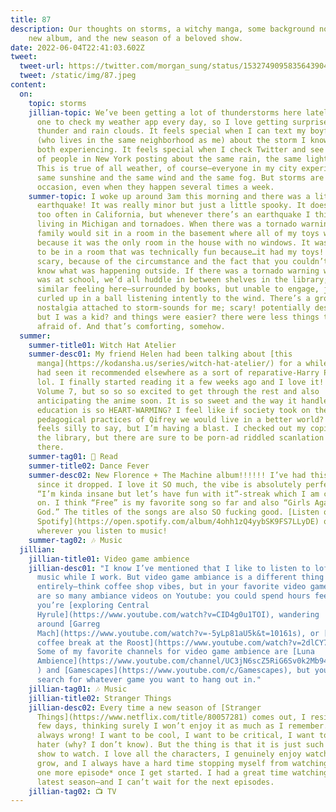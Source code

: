 ```yaml
---
title: 87
description: Our thoughts on storms, a witchy manga, some background noise, a
    new album, and the new season of a beloved show.
date: 2022-06-04T22:41:03.602Z
tweet:
  tweet-url: https://twitter.com/morgan_sung/status/1532749095835643904
  tweet: /static/img/87.jpeg
content:
  on:
    topic: storms
    jillian-topic: We’ve been getting a lot of thunderstorms here lately. I’m not
      one to check my weather app every day, so I love getting surprised by
      thunder and rain clouds. It feels special when I can text my boyfriend
      (who lives in the same neighborhood as me) about the storm I know we’re
      both experiencing. It feels special when I check Twitter and see a bunch
      of people in New York posting about the same rain, the same lightning.
      This is true of all weather, of course—everyone in my city experiences the
      same sunshine and the same wind and the same fog. But storms are a special
      occasion, even when they happen several times a week.
    summer-topic: I woke up around 3am this morning and there was a little
      earthquake! It was really minor but just a little spooky. It doesn’t storm
      too often in California, but whenever there’s an earthquake I think about
      living in Michigan and tornadoes. When there was a tornado warning, my
      family would sit in a room in the basement where all of my toys were
      because it was the only room in the house with no windows. It was eerie,
      to be in a room that was technically fun because…it had my toys! but also
      scary, because of the circumstance and the fact that you couldn’t really
      know what was happening outside. If there was a tornado warning while I
      was at school, we’d all huddle in between shelves in the library; a
      similar feeling here—surrounded by books, but unable to engage, just
      curled up in a ball listening intently to the wind. There’s a grotesque
      nostalgia attached to storm-sounds for me; scary! potentially destructive!
      but I was a kid? and things were easier? there were less things to be
      afraid of. And that’s comforting, somehow.
  summer:
    summer-title01: Witch Hat Atelier
    summer-desc01: My friend Helen had been talking about [this
      manga](https://kodansha.us/series/witch-hat-atelier/) for a while and I
      had seen it recommended elsewhere as a sort of reparative-Harry Potter,
      lol. I finally started reading it a few weeks ago and I love it!!!! I’m on
      Volume 7, but so so so excited to get through the rest and also
      anticipating the anime soon. It is so sweet and the way it handles
      education is so HEART-WARMING? I feel like if society took on the
      pedagogical practices of Qifrey we would live in a better world? Which
      feels silly to say, but I’m having a blast. I checked out my copies from
      the library, but there are sure to be porn-ad riddled scanlation sites out
      there.
    summer-tag01: 📖 Read
    summer-title02: Dance Fever
    summer-desc02: New Florence + The Machine album!!!!!! I’ve had this on repeat
      since it dropped. I love it SO much, the vibe is absolutely perfect for a
      “I’m kinda insane but let’s have fun with it”-streak which I am currently
      on. I think “Free” is my favorite song so far and also “Girls Against
      God.” The titles of the songs are also SO fucking good. [Listen on
      Spotify](https://open.spotify.com/album/4ohh1zQ4yybSK9FS7LLyDE) or
      wherever you listen to music!
    summer-tag02: 🎶 Music
  jillian:
    jillian-title01: Video game ambience
    jillian-desc01: "I know I’ve mentioned that I like to listen to lofi video game
      music while I work. But video game ambiance is a different thing
      entirely—think coffee shop vibes, but in your favorite video game. There
      are so many ambiance videos on Youtube: you could spend hours feeling like
      you’re [exploring Central
      Hyrule](https://www.youtube.com/watch?v=CID4g0u1TOI), wandering
      around [Garreg
      Mach](https://www.youtube.com/watch?v=-5yLp81aU5k&t=10161s), or [taking a
      coffee break at the Roost](https://www.youtube.com/watch?v=2dlCY7XNIfQ).
      Some of my favorite channels for video game ambience are [Luna
      Ambience](https://www.youtube.com/channel/UC3jN6scZ5RiG6Sv0k2Mb94w/videos\
      ) and [Gamescapes](https://www.youtube.com/c/Gamescapes), but you can
      search for whatever game you want to hang out in."
    jillian-tag01: 🎶 Music
    jillian-title02: Stranger Things
    jillian-desc02: Every time a new season of [Stranger
      Things](https://www.netflix.com/title/80057281) comes out, I resist for a
      few days, thinking surely I won’t enjoy it as much as I remember. And I’m
      always wrong! I want to be cool, I want to be critical, I want to be a
      hater (why? I don’t know). But the thing is that it is just such a fun
      show to watch. I love all the characters, I genuinely enjoy watching them
      grow, and I always have a hard time stopping myself from watching *just
      one more episode* once I get started. I had a great time watching this
      latest season—and I can’t wait for the next episodes.
    jillian-tag02: 📺 TV
---
```

